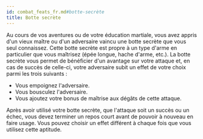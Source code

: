 ```yaml
---
id: combat_feats_fr.md#botte-secrète
title: Botte secrète
---
```


Au cours de vos aventures ou de votre éducation martiale, vous avez appris d'un vieux maître ou d'un adversaire vaincu une botte secrète que vous seul connaissez. Cette botte secrète est propre à un type d'arme en particulier que vous maîtrisez (épée longue, hache d'arme, etc.). La botte secrète vous permet de bénéficier d'un avantage sur votre attaque et, en cas de succès de celle-ci, votre adversaire subit un effet de votre choix parmi les trois suivants :

* Vous empoignez l'adversaire.
* Vous bousculez l'adversaire.
* Vous ajoutez votre bonus de maîtrise aux dégâts de cette attaque.

Après avoir utilisé votre botte secrète, que l'attaque soit un succès ou un échec, vous devez terminer un repos court avant de pouvoir à nouveau en faire usage. Vous pouvez choisir un effet différent à chaque fois que vous utilisez cette aptitude.

